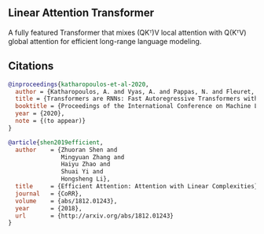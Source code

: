 ## Linear Attention Transformer

A fully featured Transformer that mixes (QKᵀ)V local attention with Q(KᵀV) global attention for efficient long-range language modeling.

## Citations

```bibtex
@inproceedings{katharopoulos-et-al-2020,
  author = {Katharopoulos, A. and Vyas, A. and Pappas, N. and Fleuret, F.},
  title = {Transformers are RNNs: Fast Autoregressive Transformers with Linear Attention},
  booktitle = {Proceedings of the International Conference on Machine Learning (ICML)},
  year = {2020},
  note = {(to appear)}
}
```

```bibtex
@article{shen2019efficient,
  author    = {Zhuoran Shen and
               Mingyuan Zhang and
               Haiyu Zhao and
               Shuai Yi and
               Hongsheng Li},
  title     = {Efficient Attention: Attention with Linear Complexities},
  journal   = {CoRR},
  volume    = {abs/1812.01243},
  year      = {2018},
  url       = {http://arxiv.org/abs/1812.01243}
}
```
